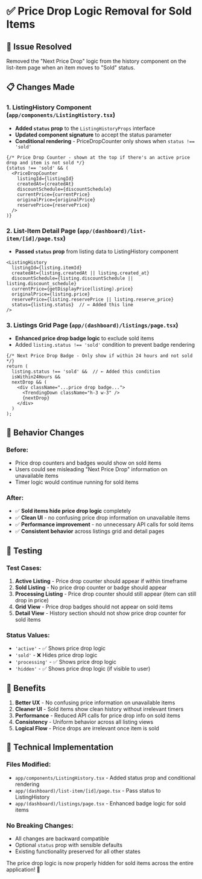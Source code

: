 # ✅ Price Drop Logic Removal for Sold Items

## 🎯 Issue Resolved
Removed the "Next Price Drop" logic from the history component on the list-item page when an item moves to "Sold" status.

## 📋 Changes Made

### 1. **ListingHistory Component** (`app/components/ListingHistory.tsx`)
- **Added `status` prop** to the `ListingHistoryProps` interface
- **Updated component signature** to accept the status parameter  
- **Conditional rendering** - PriceDropCounter only shows when `status !== 'sold'`

```tsx
{/* Price Drop Counter - shown at the top if there's an active price drop and item is not sold */}
{status !== 'sold' && (
  <PriceDropCounter
    listingId={listingId}
    createdAt={createdAt}
    discountSchedule={discountSchedule}
    currentPrice={currentPrice}
    originalPrice={originalPrice}
    reservePrice={reservePrice}
  />
)}
```

### 2. **List-Item Detail Page** (`app/(dashboard)/list-item/[id]/page.tsx`)
- **Passed `status` prop** from listing data to ListingHistory component

```tsx
<ListingHistory
  listingId={listing.itemId}
  createdAt={listing.createdAt || listing.created_at}
  discountSchedule={listing.discountSchedule || listing.discount_schedule}
  currentPrice={getDisplayPrice(listing).price}
  originalPrice={listing.price}
  reservePrice={listing.reservePrice || listing.reserve_price}
  status={listing.status}  // ← Added this line
/>
```

### 3. **Listings Grid Page** (`app/(dashboard)/listings/page.tsx`)
- **Enhanced price drop badge logic** to exclude sold items
- Added `listing.status !== 'sold'` condition to prevent badge rendering

```tsx
{/* Next Price Drop Badge - Only show if within 24 hours and not sold */}
return (
  listing.status !== 'sold' &&  // ← Added this condition
  isWithin24Hours &&
  nextDrop && (
    <div className="...price drop badge...">
      <TrendingDown className="h-3 w-3" />
      {nextDrop}
    </div>
  )
);
```

## 🎯 **Behavior Changes**

### **Before:**
- Price drop counters and badges would show on sold items
- Users could see misleading "Next Price Drop" information on unavailable items
- Timer logic would continue running for sold items

### **After:**
- ✅ **Sold items hide price drop logic** completely
- ✅ **Clean UI** - no confusing price drop information on unavailable items  
- ✅ **Performance improvement** - no unnecessary API calls for sold items
- ✅ **Consistent behavior** across listings grid and detail pages

## 🧪 **Testing**

### **Test Cases:**
1. **Active Listing** - Price drop counter should appear if within timeframe
2. **Sold Listing** - No price drop counter or badge should appear
3. **Processing Listing** - Price drop counter should still appear (item can still drop in price)
4. **Grid View** - Price drop badges should not appear on sold items
5. **Detail View** - History section should not show price drop counter for sold items

### **Status Values:**
- `'active'` - ✅ Shows price drop logic
- `'sold'` - ❌ Hides price drop logic  
- `'processing'` - ✅ Shows price drop logic
- `'hidden'` - ✅ Shows price drop logic (if visible to user)

## 🎉 **Benefits**

1. **Better UX** - No confusing price information on unavailable items
2. **Cleaner UI** - Sold items show clean history without irrelevant timers
3. **Performance** - Reduced API calls for price drop info on sold items
4. **Consistency** - Uniform behavior across all listing views
5. **Logical Flow** - Price drops are irrelevant once item is sold

## 🔧 **Technical Implementation**

### **Files Modified:**
- `app/components/ListingHistory.tsx` - Added status prop and conditional rendering
- `app/(dashboard)/list-item/[id]/page.tsx` - Pass status to ListingHistory  
- `app/(dashboard)/listings/page.tsx` - Enhanced badge logic for sold items

### **No Breaking Changes:**
- All changes are backward compatible
- Optional `status` prop with sensible defaults
- Existing functionality preserved for all other states

The price drop logic is now properly hidden for sold items across the entire application! 🚀
